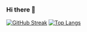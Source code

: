 ### Hi there 👋

<!--
**itskhushis1/itskhushis1** is a ✨ _special_ ✨ repository because its `README.md` (this file) appears on your GitHub profile.

Here are some ideas to get you started:

- 🔭 I’m currently working on ...
- 🌱 I’m currently learning ...
- 👯 I’m looking to collaborate on ...
- 🤔 I’m looking for help with ...
- 💬 Ask me about ...
- 📫 How to reach me: ...
- 😄 Pronouns: ...
- ⚡ Fun fact: ...
-->
[![GitHub Streak](http://github-readme-streak-stats.herokuapp.com?user=arunima14&theme=radical&hide_border=true)](https://git.io/streak-stats)
[![Top Langs](https://github-readme-stats.vercel.app/api/top-langs/?username=arunima14&layout=compact&theme=radical&hide_border=true)](https://github.com/arunima14) 




